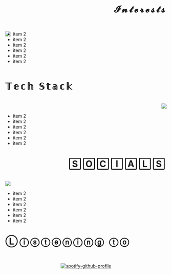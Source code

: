 <body>
<div>
  <h1 style="letter-spacing: 5px;" align="right"> 𝓘𝓷𝓽𝓮𝓻𝓮𝓼𝓽𝓼 </h1><br>
  <p style="float: left;">
    <img src="https://64.media.tumblr.com/d8a0b9c5763822186d1850c84540e7ae/da6337b831aba94d-76/s540x810/617c5f67c6dd9f5bd60d16aad771a9c706706823.gifv"/>
  </p>
  <p>
    <ul>
      <li>item 2</li>
      <li>item 2</li>
      <li>item 2</li>
      <li>item 2</li>
      <li>item 2</li>
      <li>item 2</li>
    </ul>
  </p>
</div>
<div style="clear: left;"></div>
<div>
<h1 align="left" style="letter-spacing: 5px;"> 𝕋𝕖𝕔𝕙 𝕊𝕥𝕒𝕔𝕜 </h1><br>
  <div align="right">
  <img src="https://64.media.tumblr.com/5ef9b6637f207f03394c83880355c83b/tumblr_oppipsA23V1s4u80lo1_500.gifv"/>
  </div>
   <p>
    <ul>
      <li>item 2</li>
      <li>item 2</li>
      <li>item 2</li>
      <li>item 2</li>
      <li>item 2</li>
      <li>item 2</li>
    </ul>
  </p>
</div>
<div>
<h1 align="right" style="letter-spacing: 5px;"> 🅂🄾🄲🄸🄰🄻🅂 </h1><br>
  <div align="left">
  <img src="https://64.media.tumblr.com/4922f5fa92c0e6e4893fa3536326bfda/tumblr_pwo6kiqAao1uq2sr8o1_500.gifv"/>
  </div>
    <p>
    <ul>
      <li>item 2</li>
      <li>item 2</li>
      <li>item 2</li>
      <li>item 2</li>
      <li>item 2</li>
      <li>item 2</li>
    </ul>
  </p>
</div>
<div>
  <h1 align="left" style="letter-spacing: 5px;"> Ⓛⓘⓢⓣⓔⓝⓘⓝⓖ ⓣⓞ </h1><br>
  
  <div align="center">
  
[![spotify-github-profile](https://spotify-github-profile.vercel.app/api/view?uid=pikatree1&cover_image=true&theme=natemoo-re)](https://github.com/kittinan/spotify-github-profile)
</div>
</div>
  
</body>
